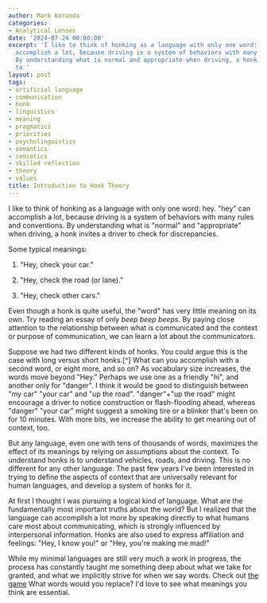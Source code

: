 ```yaml
---
author: Mark Koranda
categories:
- Analytical Lenses
date: '2024-07-24 00:00:00'
excerpt: 'I like to think of honking as a language with only one word: hey. hey can
  accomplish a lot, because driving is a system of behaviors with many rules and conventions.
  By understanding what is normal and appropriate when driving, a honk invites a driver
  to '
layout: post
tags:
- artificial language
- communication
- honk
- linguistics
- meaning
- pragmatics
- priorities
- psycholinguistics
- semantics
- semiotics
- skilled reflection
- theory
- values
title: Introduction to Honk Theory
---
```





I like to think of honking as a language with only one word: hey. "hey" can accomplish a lot, because driving is a system of behaviors with many rules and conventions. By understanding what is "normal" and "appropriate" when driving, a honk invites a driver to check for discrepancies.

Some typical meanings: 

1. "Hey, check your car."

2. "Hey, check the road (or lane)."

3. "Hey, check other cars."

Even though a honk is quite useful, the "word" has very little meaning on its own. Try reading an essay of only *beep beep* *beeps*. By paying close attention to the relationship between what is communicated and the context or purpose of communication, we can learn a lot about the communicators. 

Suppose we had two different kinds of honks. You could argue this is the case with long versus short honks.[^] What can you accomplish with a second word, or eight more, and so on? As vocabulary size increases, the words move beyond "Hey." Perhaps we use one as a friendly "hi", and another only for "danger". I think it would be good to distinguish between "my car" "your car" and  "up the road". "danger"+"up the road" might encourage a driver to notice construction or flash-flooding ahead, whereas "danger" "your car" might suggest a smoking tire or a blinker that's been on for 10 minutes. With more bits, we increase the ability to get meaning out of context, too. 

But any language, even one with tens of thousands of words, maximizes the effect of its meanings by relying on assumptions about the context. To understand honks is to understand vehicles, roads, and driving. This is no different for any other language. The past few years I've been interested in trying to define the aspects of context that are universally relevant for human languages, and develop a system of honks for it. 

At first I thought I was pursuing a logical kind of language. What are the fundamentally most important truths about the world? But I realized that the language can accomplish a lot more by speaking directly to what humans care most about communicating, which is strongly influenced by interpersonal information. Honks are also used to express affiliation and feelings: "Hey, I know you!" or "Hey, you're making me mad!"

While my minimal languages are still very much a work in progress, the process has constantly taught me something deep about what we take for granted, and what we implicitly strive for when we say words. Check out [the game](https://skilledreflection.org/game) What words would you replace? I'd love to see what meanings you think are essential.

[^1]: Here we’re talking strictly about a one-for-one honk to meaning relationship. If you turn long beeps and short beeps into a code (phonemes), where meanings change as depending on your arrangement of long and short, you’re on your way to communication systems like Morse Code.